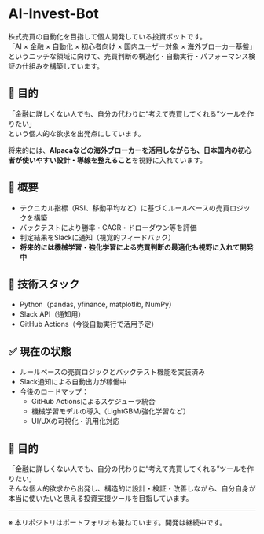 # AI-Invest-Bot

株式売買の自動化を目指して個人開発している投資ボットです。  
「AI × 金融 × 自動化 × 初心者向け × 国内ユーザー対象 × 海外ブローカー基盤」というニッチな領域に向けて、売買判断の構造化・自動実行・パフォーマンス検証の仕組みを構築しています。

## 🎯 目的

「金融に詳しくない人でも、自分の代わりに“考えて売買してくれる”ツールを作りたい」  
という個人的な欲求を出発点にしています。

将来的には、**Alpacaなどの海外ブローカーを活用しながらも、日本国内の初心者が使いやすい設計・導線を整えること**を視野に入れています。

## 🚀 概要

- テクニカル指標（RSI、移動平均など）に基づくルールベースの売買ロジックを構築
- バックテストにより勝率・CAGR・ドローダウン等を評価
- 判定結果をSlackに通知（視覚的フィードバック）
- **将来的には機械学習・強化学習による売買判断の最適化も視野に入れて開発中**

## 🔧 技術スタック

- Python（pandas, yfinance, matplotlib, NumPy）
- Slack API（通知用）
- GitHub Actions（今後自動実行で活用予定）

## ✅ 現在の状態

- ルールベースの売買ロジックとバックテスト機能を実装済み
- Slack通知による自動出力が稼働中
- 今後のロードマップ：
  - GitHub Actionsによるスケジューラ統合
  - 機械学習モデルの導入（LightGBM/強化学習など）
  - UI/UXの可視化・汎用化対応

## 🎯 目的

「金融に詳しくない人でも、自分の代わりに“考えて売買してくれる”ツールを作りたい」  
そんな個人的欲求から出発し、構造的に設計・検証・改善しながら、自分自身が本当に使いたいと思える投資支援ツールを目指しています。

---

※ 本リポジトリはポートフォリオも兼ねています。開発は継続中です。
